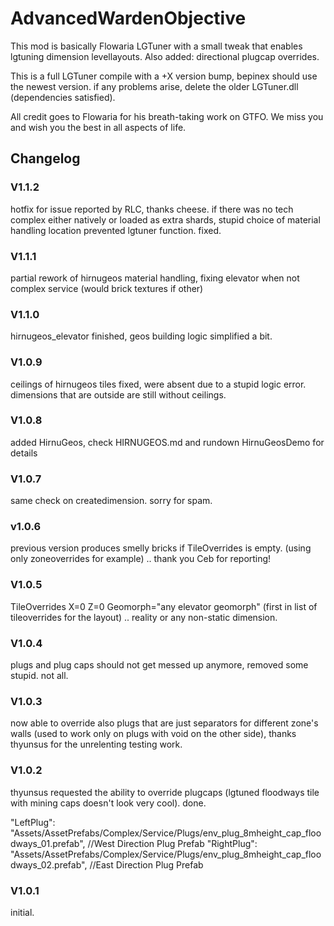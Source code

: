 # AdvancedWardenObjective

This mod is basically Flowaria LGTuner with a small tweak that enables lgtuning dimension levellayouts. Also added: directional plugcap overrides.

This is a full LGTuner compile with a +X version bump, bepinex should use the newest version. if any problems arise, delete the older LGTuner.dll (dependencies satisfied).

All credit goes to Flowaria for his breath-taking work on GTFO. We miss you and wish you the best in all aspects of life.

## Changelog

### V1.1.2
hotfix for issue reported by RLC, thanks cheese. if there was no tech complex either natively or loaded as extra shards, stupid choice of material handling location prevented lgtuner function. fixed.

### V1.1.1
partial rework of hirnugeos material handling, fixing elevator when not complex service (would brick textures if other)


### V1.1.0
hirnugeos_elevator finished, geos building logic simplified a bit.

### V1.0.9
ceilings of hirnugeos tiles fixed, were absent due to a stupid logic error. dimensions that are outside are still without ceilings.

### V1.0.8
added HirnuGeos, check HIRNUGEOS.md and rundown HirnuGeosDemo for details

### V1.0.7
same check on createdimension. sorry for spam.

### v1.0.6
previous version produces smelly bricks if TileOverrides is empty. (using only zoneoverrides for example) .. thank you Ceb for reporting!

### V1.0.5
TileOverrides X=0 Z=0 Geomorph="any elevator geomorph" (first in list of tileoverrides for the layout) .. reality or any non-static dimension.

### V1.0.4
plugs and plug caps should not get messed up anymore, removed some stupid. not all.

### V1.0.3
now able to override also plugs that are just separators for different zone's walls (used to work only on plugs with void on the other side), thanks thyunsus for the unrelenting testing work.

### V1.0.2
thyunsus requested the ability to override plugcaps (lgtuned floodways tile with mining caps doesn't look very cool). done.

"LeftPlug": "Assets/AssetPrefabs/Complex/Service/Plugs/env_plug_8mheight_cap_floodways_01.prefab", //West Direction Plug Prefab
"RightPlug": "Assets/AssetPrefabs/Complex/Service/Plugs/env_plug_8mheight_cap_floodways_02.prefab", //East Direction Plug Prefab

### V1.0.1

initial.
